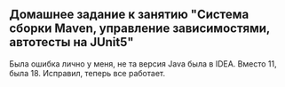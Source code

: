 ## Домашнее задание к занятию "Система сборки Maven, управление зависимостями, автотесты на JUnit5"

Была ошибка лично у меня, не та версия Java была в IDEA. Вместо 11, была 18. Исправил, теперь все работает.

